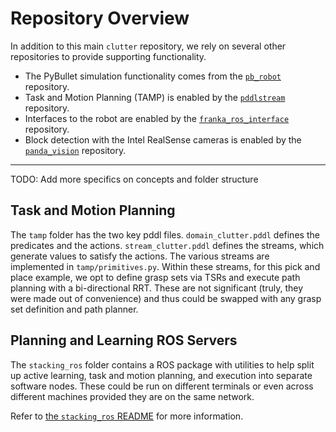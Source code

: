 # Repository Overview

In addition to this main `clutter` repository, we rely on several other repositories to provide supporting functionality.

* The PyBullet simulation functionality comes from the [`pb_robot`](https://github.com/mike-n-7/pb_robot) repository.
* Task and Motion Planning (TAMP) is enabled by the [`pddlstream`](https://github.com/caelan/pddlstream) repository.
* Interfaces to the robot are enabled by the [`franka_ros_interface`](https://github.com/rachelholladay/franka_ros_interface) repository.
* Block detection with the Intel RealSense cameras is enabled by the [`panda_vision`](https://github.com/carismoses/panda_vision) repository.

---

TODO: Add more specifics on concepts and folder structure

## Task and Motion Planning

The `tamp` folder has the two key pddl files. `domain_clutter.pddl` defines the predicates and the actions. `stream_clutter.pddl` defines the streams, which generate values to satisfy the actions. The various streams are implemented in `tamp/primitives.py`. Within these streams, for this pick and place example, we opt to define grasp sets via TSRs and execute path planning with a bi-directional RRT. These are not significant (truly, they were made out of convenience) and thus could be swapped with any grasp set definition and path planner.  

## Planning and Learning ROS Servers

The `stacking_ros` folder contains a ROS package with utilities to help split up active learning, task and motion planning, and execution into separate software nodes. These could be run on different terminals or even across different machines provided they are on the same network.

Refer to [the `stacking_ros` README](../stacking_ros/README.md) for more information.